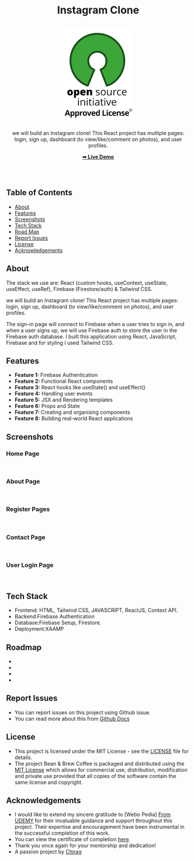<h1 align="center">Instagram Clone</h1>

<div align="center">

<h2 align="center">
  <a href="LICENSE">
    <img src="https://github.com/SorcererChiragsingh/Project-Instagram-Clone/blob/main/Images/MIT%20License.png" alt="MIT License" />
  </a>
</h2>

<p>we will build an Instagram clone! This React project has multiple pages: login, sign up, dashboard (to view/like/comment on photos), and user profiles.</p>

<a href="" target="_blank"><strong>➥ Live Demo</strong></a>

</div> <br/><br/>

## Table of Contents

- [About](#about)
- [Features](#features)
- [Screenshots](#screenshots)
- [Tech Stack](#tech-stack)
- [Road Map](#roadmap)
- [Report Issues](#report-issues)
- [License](#license)
- [Acknowledgements](#acknowledgements)

## About

The stack we use are: React (custom hooks, useContext, useState, useEffect, useRef), Firebase (Firestore/auth) & Tailwind CSS.

we will build an Instagram clone! This React project has multiple pages: login, sign up, dashboard (to view/like/comment on photos), and user profiles.

The sign-in page will connect to Firebase when a user tries to sign in, and when a user signs up, we will use Firebase auth to store the user in the Firebase auth database. I built this application using React, JavaScript, Firebase and for styling I used Tailwind CSS. 

## Features

- **Feature 1:** Firebase Authentication
- **Feature 2:** Functional React components
- **Feature 3:** React hooks like useState() and useEffect()
- **Feature 4:** Handling user events
- **Feature 5:** JSX and Rendering templates
- **Feature 6:** Props and State
- **Feature 7:** Creating and organising components
- **Feature 8:** Building real-world React applications

## Screenshots

### Home Page
![]()

### About Page
![]()

### Register Pages
![]()

### Contact Page
![]()

### User Login Page
![]()


## Tech Stack

- Frontend: HTML, Tailwind CSS, JAVASCRIPT, ReactJS, Context API.
- Backend:Firebase Authentication
- Database:Firebase Setup, Firestore.
- Deployment:XAAMP


## Roadmap

 - 
 - 
 - 
 - 

 ## Report Issues
- You can report issues on this project using Github issue.
- You can read more about this from [Github Docs](https://docs.github.com/en/issues/tracking-your-work-with-issues/creating-an-issue)

## License

- This project is licensed under the MIT License - see the [LICENSE](https://github.com/SorcererChiragsingh/Project-Bean-Brew-Coffee-?tab=MIT-1-ov-file) file for details.
- The project Bean & Brew Coffee is packaged and distributed using the [MIT License](https://choosealicense.com/licenses/mit/) which allows for commercial use, distribution, modification and private use provided that all copies of the software contain the same license and copyright.

## Acknowledgements

- I would like to extend my sincere gratitude to [Webo Pedia] [From UDEMY](https://www.udemy.com/user/webo-pedia-2/) for their invaluable guidance and support throughout this project. Their expertise and encouragement have been instrumental in the successful completion of this work.
- You can view the certificate of completion [here]().
- Thank you once again for your mentorship and dedication!
- A passion project by [Chirag](www.linkedin.com/in/chirag-singh-148993279)